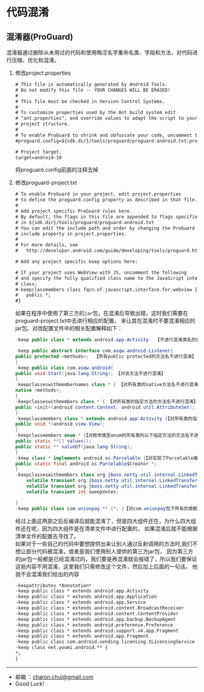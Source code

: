 代码混淆
===

混淆器(ProGuard)
---

混淆器通过删除从未用过的代码和使用晦涩名字重命名类、字段和方法，对代码进行压缩，优化和混淆。

1. 修改project.properties
	```xml
	# This file is automatically generated by Android Tools.
	# Do not modify this file -- YOUR CHANGES WILL BE ERASED!
	#
	# This file must be checked in Version Control Systems.
	#
	# To customize properties used by the Ant build system edit
	# "ant.properties", and override values to adapt the script to your
	# project structure.
	#
	# To enable ProGuard to shrink and obfuscate your code, uncomment this (available properties: sdk.dir, user.home):
	#proguard.config=${sdk.dir}/tools/proguard/proguard-android.txt:proguard-project.txt

	# Project target.
	target=android-19
	```
    将proguard.config前面的注释去掉

2. 修改proguard-project.txt
	```xml
	# To enable ProGuard in your project, edit project.properties
	# to define the proguard.config property as described in that file.
	#
	# Add project specific ProGuard rules here.
	# By default, the flags in this file are appended to flags specified
	# in ${sdk.dir}/tools/proguard/proguard-android.txt
	# You can edit the include path and order by changing the ProGuard
	# include property in project.properties.
	#
	# For more details, see
	#   http://developer.android.com/guide/developing/tools/proguard.html

	# Add any project specific keep options here:

	# If your project uses WebView with JS, uncomment the following
	# and specify the fully qualified class name to the JavaScript interface
	# class:
	#-keepclassmembers class fqcn.of.javascript.interface.for.webview {
	#   public *;
	#}
	```
    如果在程序中使用了第三方的`jar`包，在混淆后导致出错，这时我们需要在proguard-project.txt中去进行相应的配置，
	来让其在混淆时不要混淆相应的jar包。对改配置文件中的相关配置解释如下：
	```java
	-keep public class * extends android.app.Activity　　【不进行混淆类名的类，保持其原类名和包名】

	-keep public abstract interface com.asqw.android.Listener{
	public protected <methods>;  【所有public protected的方法名不进行混淆】
	}
	-keep public class com.asqw.android{
	public void Start(java.lang.String); 【对该方法不进行混淆】
	}
	-keepclasseswithmembernames class * { 【对所有类的native方法名不进行混淆】
	native <methods>;
	}
	-keepclasseswithmembers class * { 【对所有类的指定方法的方法名不进行混淆】
	public <init>(android.content.Context, android.util.AttributeSet);
	}
	-keepclassmembers class * extends android.app.Activity {【对所有类的指定方法的方法名不进行混淆】
	public void *(android.view.View);
	}
	-keepclassmembers enum * {【对枚举类型enum的所有类的以下指定方法的方法名不进行混淆】
	public static **[] values();
	public static ** valueOf(java.lang.String);
	}
	-keep class * implements android.os.Parcelable {【对实现了Parcelable接口的所有类的类名不进行混淆，对其成员变量为Parcelable$Creator类型的成员变量的变量名不进行混淆】
	public static final android.os.Parcelable$Creator *;
	}
	-keepclasseswithmembers class org.jboss.netty.util.internal.LinkedTransferQueue {【对指定类的指定变量的变量名不进行混淆】
		volatile transient org.jboss.netty.util.internal.LinkedTransferQueue$Node head;
		volatile transient org.jboss.netty.util.internal.LinkedTransferQueue$Node tail;
		volatile transient int sweepVotes;

	}
	-keep public class com.unionpay.** {*; }【对com.unionpay包下所有的类都不进行混淆，即不混淆类名，也不混淆方法名和变量名】
	```        

	经过上面这两部之后反编译后就能混淆了，但是四大组件还在，为什么四大组件还在呢，因为四大组件是在清单文件中进行配置的，
	如果混淆后就不能根据清单文件的配置去寻找了。     
	如果对于一些自己的代码中要想提供出来让别人通过反射调用的方法时,我们不想让部分代码被混淆，或者是我们使用别人提供的第三方jar包，
	因为第三方的jar包一般都是已经混淆过的，我们要是再混淆就会报错了，所以我们要保证这些内容不用混淆，这里我们只需修改这个文件，然后加上后面的一句话，
	他就不会混淆我们给出的内容    
	```xml
	-keepattributes *Annotation*          
	-keep public class * extends android.app.Activity
	-keep public class * extends android.app.Application
	-keep public class * extends android.app.Service
	-keep public class * extends android.content.BroadcastReceiver
	-keep public class * extends android.content.ContentProvider
	-keep public class * extends android.app.backup.BackupAgent
	-keep public class * extends android.preference.Preference
	-keep public class * extends android.support.v4.app.Fragment
	-keep public class * extends android.app.Fragment
	-keep public class com.android.vending.licensing.ILicensingService
	-keep class net.youmi.android.** {
	*;
	}
	```
	
---

- 邮箱 ：charon.chui@gmail.com  
- Good Luck! 

